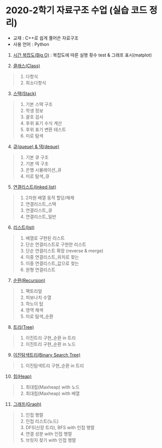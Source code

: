 # 2020-2학기 자료구조 수업 (실습 코드 정리)

* 교재 : C++로 쉽게 풀어쓴 자료구조
* 사용 언어 : Python

1. [시간 복잡도(Big O)](https://colab.research.google.com/github/sejin-sim/Data_structure/blob/master/01_시간복잡도(Big%20O).ipynb) : 복잡도에 따른 실행 횟수 test & 그래프 표시(matplot)

2. [클래스(Class)](https://colab.research.google.com/github/sejin-sim/Data_structure/blob/master/02_%ED%81%B4%EB%9E%98%EC%8A%A4(Class).ipynb)
 > 1) 다항식
 > 2) 희소다항식
 
3. [스택(Stack)](https://colab.research.google.com/github/sejin-sim/Data_structure/blob/master/03_%EC%8A%A4%ED%83%9D(Stack).ipynb)
 > 1) 기본 스택 구조
 > 2) 학생 정보
 > 3) 괄호 검사
 > 4) 후위 표기 수식 계산
 > 5) 후위 표기 변환 테스트
 > 6) 미로 탐색

4. [큐(queue) & 덱(deque)](https://colab.research.google.com/github/sejin-sim/Data_structure/blob/master/04_%ED%81%90(queue)%26%EB%8D%B1(deque).ipynb)
 > 1) 기본 큐 구조
 > 2) 기본 덱 구조
 > 3) 은행 시뮬레이션_큐
 > 4) 미로 탐색_큐

5. [연결리스트(linked list)](https://colab.research.google.com/github/sejin-sim/Data_structure/blob/master/05_%EB%A7%81%ED%81%AC%EB%93%9C_%EB%A6%AC%EC%8A%A4%ED%8A%B8(Linked_list).ipynb)
 > 1) 2차원 배열 동적 할당/해제
 > 2) 연결리스트_스택
 > 3) 연결리스트_큐
 > 4) 연결리스트_일반

6. [리스트(list)](https://colab.research.google.com/github/sejin-sim/Data_structure/blob/master/06_%EB%A6%AC%EC%8A%A4%ED%8A%B8(list).ipynb)
 > 1) 배열로 구현된 리스트
 > 2) 단순 연결리스트로 구현한 리스트
 > 3) 단순 연결리스트 확장 (reverse & merge)
 > 4) 이중 연결리스트_위치로 찾는
 > 5) 이중 연결리스트_값으로 찾는
 > 6) 원형 연결리스트
 
7. [순환(Recursion)](https://colab.research.google.com/github/sejin-sim/Data_structure/blob/master/07_%EC%88%9C%ED%99%98(Recursion).ipynb)
 > 1) 팩토리얼
 > 2) 피보나치 수열
 > 3) 하노이 탑
 > 4) 영역 채색
 > 5) 미로 탐색_순환 
 
8. [트리(Tree)](https://colab.research.google.com/github/sejin-sim/Data_structure/blob/master/08_%ED%8A%B8%EB%A6%AC(TREE).ipynb)
 > 1) 이진트리 구현_순환 in 트리
 > 2) 이진트리 구현_순환 in 노드
 
9. [이진탐색트리(Binary Search Tree)](https://colab.research.google.com/github/sejin-sim/Data_structure/blob/master/09_%EC%9D%B4%EC%A7%84%ED%83%90%EC%83%89%ED%8A%B8%EB%A6%AC(Binary_Search_Tree).ipynb)
 > 1) 이진탐색트리 구현_순환 in 트리

10. [힙(Heap)](https://colab.research.google.com/github/sejin-sim/Data_structure/blob/master/10_%ED%9E%99(Heap).ipynb)
 > 1) 최대힙(Maxheap) with 노드
 > 2) 최대힙(Maxheap) with 배열
 
11. [그래프(Graph)](https://colab.research.google.com/github/sejin-sim/Data_structure/blob/master/11_%EA%B7%B8%EB%9E%98%ED%94%84(Graph).ipynb)
 > 1) 인접 행렬
 > 2) 인접 리스트(노드)
 > 3) DFS(신장 트리), BFS with 인접 행렬
 > 4) 연결 성분 with 인접 행렬
 > 5) 브릿지 찾기 with 인접 행렬
